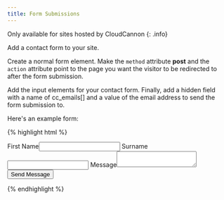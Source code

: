 ```yaml
---
title: Form Submissions
---
```

Only available for sites hosted by CloudCannon
{: .info}

Add a contact form to your site.

Create a normal form element. Make the `method` attribute **post** and the `action` attribute point to the page you want the visitor to be redirected to after the form submission.

Add the input elements for your contact form. Finally, add a hidden field with a name of cc_emails[] and a value of the email address to send the form submission to.

Here's an example form:

{% highlight html %}
<form method="post" action="/success.html">
  <label>First Name</label><input type="text" name="first_name" />
  <label>Surname</label><input type="text" name="surname" />
  <label>Message</label><textarea name="message"></textarea>
  <input type="hidden" name="cc_emails[]" value="mike@cloudcannon.com" />
  <input type="hidden" name="cc_emails[]" value="george@cloudcannon.com" />

  <input type="submit" value="Send Message" />
</form>
{% endhighlight %}
